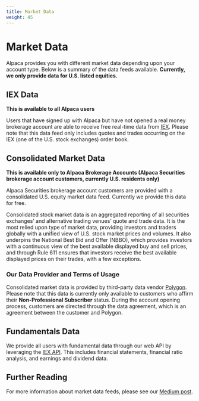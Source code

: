 ```yaml
---
title: Market Data
weight: 45
---
```


# Market Data

Alpaca provides you with different market data depending upon your account type. Below is a summary of the data feeds
available. **Currently, we only provide data for U.S. listed equities.**

## IEX Data
**This is available to all Alpaca users**

Users that have signed up with Alpaca but have not opened a real money brokerage account are able to receive free
real-time data from [IEX](https://iextrading.com/). Please note that this data feed only includes quotes and trades
occurring on the IEX (one of the U.S. stock exchanges) order book.

## Consolidated Market Data
**This is available only to Alpaca Brokerage Accounts (Alpaca Securities brokerage account customers, 
currently U.S. residents only)**

Alpaca Securities brokerage account customers are provided with a consolidated U.S. equity market data feed.
Currently we provide this data for free. 

Consolidated stock market data is an aggregated reporting of all securities exchanges’ and alternative trading venues’ 
quote and trade data. It is the most relied upon type of market data, providing investors and traders globally with a 
unified view of U.S. stock market prices and volumes. It also underpins the National Best Bid and Offer (NBBO), which 
provides investors with a continuous view of the best available displayed buy and sell prices, and through Rule 611 
ensures that investors receive the best available displayed prices on their trades, with a few exceptions.

### Our Data Provider and Terms of Usage

Consolidated market data is provided by third-party data vendor [Polygon](https://polygon.io/). Please note that this 
data is currently only available to customers who affirm their **Non-Professional Subscriber** status. During the 
account opening process, customers are directed through the data agreement, which is an agreement between the customer 
and Polygon. 

## Fundamentals Data

We provide all users with fundamental data through our web API by leveraging the [IEX API](https://iextrading.com/developer/docs/). 
This includes financial statements, financial ratio analysis, and earnings and dividend data.

## Further Reading

For more information about market data feeds, please see our [Medium post](https://medium.com/automation-generation/exploring-the-differences-between-u-s-stock-market-data-feeds-3da26946cbd6).
